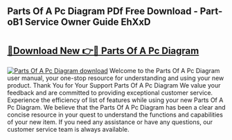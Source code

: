## Parts Of A Pc Diagram PDf Free Download - Part-oB1 Service Owner Guide EhXxD

# <h2><a href="http://dfiwjw9.blite.top/?on=Parts+Of+A+Pc+Diagram">🔗Download New 👉🔴 Parts Of A Pc Diagram</a></h2>

[![Parts Of A Pc Diagram download](https://i.imgur.com/lujVjoI.png)](http://dfiwjw9.blite.top/?on=Parts+Of+A+Pc+Diagram)
Welcome to the Parts Of A Pc Diagram user manual, your one-stop resource for understanding and using your new product. Thank You for Your Support Parts Of A Pc Diagram We value your feedback and are committed to providing exceptional customer service. Experience the efficiency of list of features while using your new Parts Of A Pc Diagram. We believe that the Parts Of A Pc Diagram has been a clear and concise resource in your quest to understand the functions and capabilities of your new item. If you need any assistance or have any questions, our customer service team is always available.
